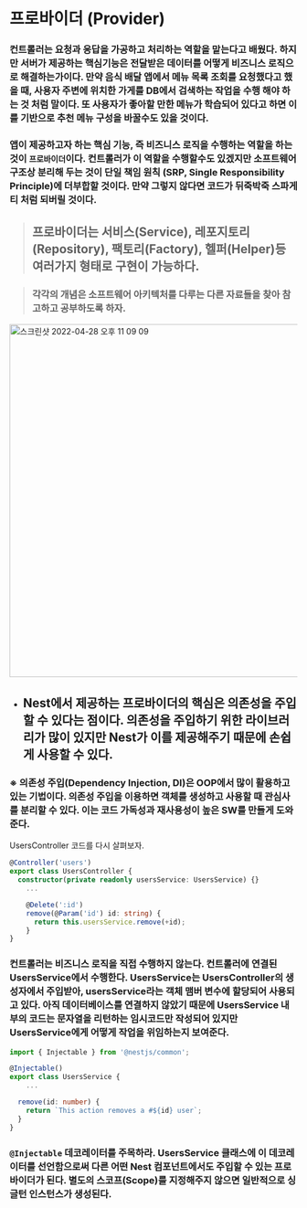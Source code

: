 # 프로바이더 (Provider)

### 컨트롤러는 요청과 응답을 가공하고 처리하는 역할을 맡는다고 배웠다. 하지만 서버가 제공하는 핵심기능은 전달받은 데이터를 어떻게 비즈니스 로직으로 해결하는가이다. 만약 음식 배달 앱에서 메뉴 목록 조회를 요청했다고 했을 때, 사용자 주변에 위치한 가게를 DB에서 검색하는 작업을 수행 해야 하는 것 처럼 말이다. 또 사용자가 좋아할 만한 메뉴가 학습되어 있다고 하면 이를 기반으로 추천 메뉴 구성을 바꿀수도 있을 것이다. 
### 앱이 제공하고자 하는 핵심 기능, 즉 비즈니스 로직을 수행하는 역할을 하는 것이 `프로바이더`이다. 컨트롤러가 이 역할을 수행할수도 있겠지만 소프트웨어 구조상 분리해 두는 것이 단일 책임 원칙 (SRP, Single Responsibility Principle)에 더부합할 것이다. 만약 그렇지 않다면 코드가 뒤죽박죽 스파게티 처럼 되버릴 것이다.

> ## 프로바이더는 서비스(Service), 레포지토리(Repository), 팩토리(Factory), 헬퍼(Helper)등 여러가지 형태로 구현이 가능하다. 

> ### 각각의 개념은 소프트웨어 아키텍처를 다루는 다른 자료들을 찾아 참고하고 공부하도록 하자.

<img width="618" alt="스크린샷 2022-04-28 오후 11 09 09" src="https://user-images.githubusercontent.com/25292654/165771461-2b664dd1-11cd-48df-b375-e9fdcd6198de.png">

- ## Nest에서 제공하는 프로바이더의 핵심은 의존성을 주입할 수 있다는 점이다. 의존성을 주입하기 위한 라이브러리가 많이 있지만 Nest가 이를 제공해주기 때문에 손쉽게 사용할 수 있다.

### ※ 의존성 주입(Dependency Injection, DI)은 OOP에서 많이 활용하고 있는 기법이다. 의존성 주입을 이용하면 객체를 생성하고 사용할 때 관심사를 분리할 수 있다. 이는 코드 가독성과 재사용성이 높은 SW를 만들게 도와준다.

UsersController 코드를 다시 살펴보자.

```typescript
@Controller('users')
export class UsersController {
  constructor(private readonly usersService: UsersService) {}
    ...

    @Delete(':id')
    remove(@Param('id') id: string) {
      return this.usersService.remove(+id);
    }
}
```

### 컨트롤러는 비즈니스 로직을 직접 수행하지 않는다. 컨트롤러에 연결된 UsersService에서 수행한다. UsersService는 UsersController의 생성자에서 주입받아, usersService라는 객체 맴버 변수에 할당되어 사용되고 있다. 아직 데이터베이스를 연결하지 않았기 때문에 UsersService 내부의 코드는 문자열을 리턴하는 임시코드만 작성되어 있지만 UsersService에게 어떻게 작업을 위임하는지 보여준다.

```typescript
import { Injectable } from '@nestjs/common';

@Injectable()
export class UsersService {
    ...

  remove(id: number) {
    return `This action removes a #${id} user`;
  }
}
```

### `@Injectable` 데코레이터를 주목하라. UsersService 클래스에 이 데코레이터를 선언함으로써 다른 어떤 Nest 컴포넌트에서도 주입할 수 있는 프로바이더가 된다. 별도의 스코프(Scope)를 지정해주지 않으면 일반적으로 싱글턴 인스턴스가 생성된다.
